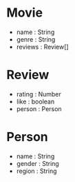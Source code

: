 # Movie
- name : String
- genre : String
- reviews : Review[]

# Review
- rating : Number
- like : boolean
- person : Person

# Person
- name : String
- gender : String
- region : String